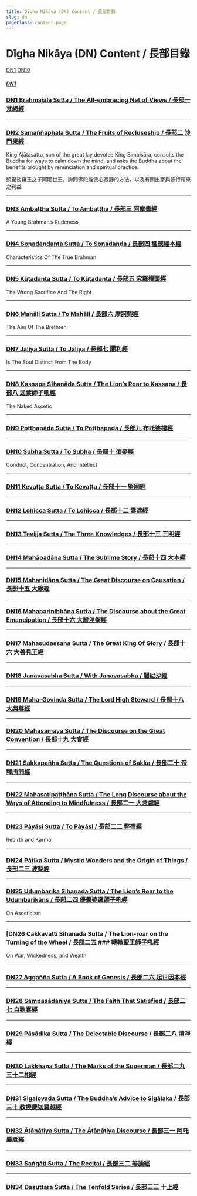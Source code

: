 ```yaml
---
title: Dīgha Nikāya (DN) Content / 長部目錄
slug: dn
pageClass: content-page
---
```


# Dīgha Nikāya (DN) Content / 長部目錄

[DN1](/dn/#dn1) [DN10](/dn/#dn10)

##### [DN1](/dn1/)
### [DN1 Brahmajāla Sutta / The All-embracing Net of Views / 長部一 梵網經](/dn1/)

---

### [DN2 Samaññaphala Sutta / The Fruits of Recluseship / 長部二 沙門果經](/dn2/)

King Ajātasattu, son of the great lay devotee King Bimbisāra, consults the Buddha for ways to calm down the mind, and asks the Buddha about the benefits brought by renunciation and spiritual practice. 

頻毘娑羅王之子阿闍世王，詢問佛陀能使心寂靜的方法，以及有關出家與修行帶來之利益

---

### [DN3 Ambaṭṭha Sutta / To Ambaṭṭha / 長部三 阿摩晝經](/dn3/)

A Young Brahman’s Rudeness

---

### [DN4 Soṇadaṇḍanta Sutta / To Soṇadaṇḍa / 長部四 種德經本經](/dn4/)

Characteristics Of The True Brahman

---

### [DN5 Kūṭadanta Sutta / To Kūṭadanta / 長部五 究羅檀頭經](/dn5/)

The Wrong Sacrifice And The Right

---

### [DN6 Mahāli Sutta / To Mahāli / 長部六 摩訶梨經](/dn6/)

The Aim Of The Brethren

---

### [DN7 Jāliya Sutta / To Jāliya / 長部七 闍利經](/dn7/)

Is The Soul Distinct From The Body

---

### [DN8 Kassapa Sīhanāda Sutta / The Lion’s Roar to Kassapa / 長部八 迦葉師子吼經](/dn8/)

The Naked Ascetic

---

### [DN9 Poṭṭhapāda Sutta / To Poṭṭhapada / 長部九 布吒婆樓經](/dn9/)

---

### [DN10 Subha Sutta / To Subha / 長部十 須婆經](/dn10/)

Conduct, Concentration, And Intellect

---

### [DN11 Kevaṭṭa Sutta / To Kevaṭṭa / 長部十一 堅固經](/dn11/)

---

### [DN12 Lohicca Sutta / To Lohicca / 長部十二 露遮經](/dn12/)

---

### [DN13 Tevijja Sutta / The Three Knowledges / 長部十三 三明經](/dn13/)

---

### [DN14 Mahāpadāna Sutta / The Sublime Story / 長部十四 大本經](/dn14/)

---

### [DN15 Mahanidāna Sutta / The Great Discourse on Causation / 長部十五 大緣經](/dn15/)

---

### [DN16 Mahaparinibbāna Sutta / The Discourse about the Great Emancipation / 長部十六 大般涅槃經](/dn16/)

---

### [DN17 Mahasudassana Sutta / The Great King Of Glory / 長部十六 大善見王經](/dn17/)

---

### [DN18 Janavasabha Sutta / With Jana­vasabha / 闍尼沙經](/dn18/)

---

### [DN19 Maha-Govinda Sutta / The Lord High Steward / 長部十八 大典尊經](/dn19/)

---

### [DN20 Mahasamaya Sutta / The Discourse on the Great Convention / 長部十九 大會經](/dn20/)

---

### [DN21 Sakkapañha Sutta / The Questions of Sakka / 長部二十 帝釋所問經](/dn21/)

---

### [DN22 Mahasatipaṭṭhāna Sutta / The Long Discourse about the Ways of Attending to Mindfulness / 長部二一 大念處經](/dn22/)

---

### [DN23 Pāyāsi Sutta / To Pāyāsi / 長部二二 弊宿經](/dn23/)

Rebirth and Karma

---

### [DN24 Pāṭika Sutta / Mystic Wonders and the Origin of Things / 長部二三 波梨經](/dn24/)

---

### [DN25 Udumbarika Sihanada Sutta / The Lion’s Roar to the Udumbarikāns / 長部二四 優曇婆邏師子吼經](/dn25/)

On Asceticism

---

### [DN26 Cakkavatti Sihanada Sutta / The Lion-roar on the Turning of the Wheel / 長部二五 ### [轉輪聖王師子吼經](/dn26/)

On War, Wickedness, and Wealth

---

### [DN27 Aggañña Sutta / A Book of Genesis / 長部二六 起世因本經](/dn27/)

---

### [DN28 Sampasādaniya Sutta / The Faith That Satisfied / 長部二七 自歡喜經](/dn28/)

---

### [DN29 Pāsādika Sutta / The Delectable Discourse / 長部二八 清凈經](/dn29/)

---

### [DN30 Lakkhaṇa Sutta / The Marks of the Superman / 長部二九 三十二相經](/dn30/)

---

### [DN31 Sigalovada Sutta / The Buddha’s Advice to Sigālaka / 長部三十 教授屍迦羅越經](/dn31/)

---

### [DN32 Āṭānāṭiya Sutta / The Āṭānāṭiya Discourse / 長部三一 阿吒曩胝經](/dn32/)

---

### [DN33 Saṅgāti Sutta / The Recital / 長部三二 等誦經](/dn33/)

---

### [DN34 Dasuttara Sutta / The Tenfold Series / 長部三三 十上經](/dn34/)

